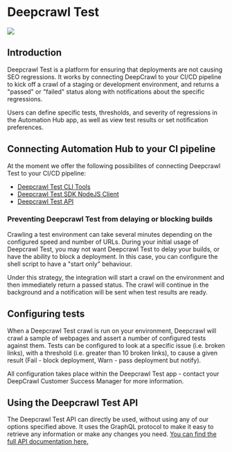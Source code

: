 # Deepcrawl Test

[<img src="https://www.deepcrawl.com/wp-content/themes/deepcrawl/images/logo-footer.svg">](https://www.deepcrawl.com/)

## Introduction

Deepcrawl Test is a platform for ensuring that deployments are not causing SEO regressions. It works by connecting DeepCrawl to your CI/CD pipeline to kick off a crawl of a staging or development environment, and returns a "passed" or "failed" status along with notifications about the specific regressions.

Users can define specific tests, thresholds, and severity of regressions in the Automation Hub app, as well as view test results or set notification preferences.

## Connecting Automation Hub to your CI pipeline

At the moment we offer the following possibilites of connecting Deepcrawl Test to your CI/CD pipeline:

- [Deepcrawl Test CLI Tools](./packages/test-cli/README.md)
- [Deepcrawl Test SDK NodeJS Client](./packages/test-nodejs-sdk/README.md)
- [Deepcrawl Test API](https://deepcrawl.github.io/automator-sdk/)

### Preventing Deepcrawl Test from delaying or blocking builds

Crawling a test environment can take several minutes depending on the configured speed and number of URLs. During your initial usage of Deepcrawl Test, you may not want Deepcrawl Test to delay your builds, or have the ability to block a deployment.
In this case, you can configure the shell script to have a "start only" behaviour.

Under this strategy, the integration will start a crawl on the environment and then immediately return a passed status. The crawl will continue in the background and a notification will be sent when test results are ready.

## Configuring tests

When a Deepcrawl Test crawl is run on your environment, Deepcrawl will crawl a sample of webpages and assert a number of configured tests against them. Tests can be configured to look at a specific issue (i.e. broken links), with a threshold (i.e. greater than 10 broken links), to cause a given result (Fail - block deployment, Warn - pass deployment but notify).

All configuration takes place within the Deepcrawl Test app - contact your DeepCrawl Customer Success Manager for more information.

## Using the Deepcrawl Test API

The Deepcrawl Test API can directly be used, without using any of our options specified above. It uses the GraphQL protocol to make it easy to retrieve any information or make any changes you need. [You can find the full API documentation here.](https://deepcrawl.github.io/automator-sdk/)
